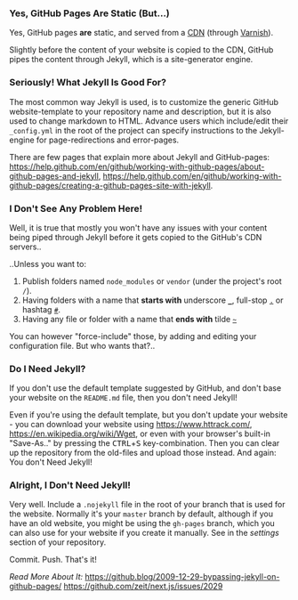 <h3>Yes, GitHub Pages Are Static (But...)</h3>
Yes, GitHub pages <strong>are</strong> static, and served from a <a href="https://en.wikipedia.org/wiki/Content_delivery_network">CDN</a> (through <a href="https://en.wikipedia.org/wiki/Varnish_(software)">Varnish</a>). 

Slightly before the content of your website is copied to the CDN, 
GitHub pipes the content through Jekyll, which is a site-generator engine. 

<h3>Seriously! What Jekyll Is Good For?</h3>
The most common way Jekyll is used, is to customize the generic GitHub website-template to your repository name and description, but it is also used to change markdown to HTML.
Advance users which include/edit their <code>_config.yml</code> in the root of the project can specify instructions to the Jekyll-engine for page-redirections and error-pages.

There are few pages that explain more about Jekyll and GitHub-pages: <a href="https://help.github.com/en/github/working-with-github-pages/about-github-pages-and-jekyll">https://help.github.com/en/github/working-with-github-pages/about-github-pages-and-jekyll</a>, <a href="https://help.github.com/en/github/working-with-github-pages/creating-a-github-pages-site-with-jekyll">https://help.github.com/en/github/working-with-github-pages/creating-a-github-pages-site-with-jekyll</a>.

<h3>I Don't See Any Problem Here!</h3>
Well, it is true that mostly you won't have any issues with your content being piped through Jekyll before it gets copied to the GitHub's CDN servers.. 

..Unless you want to:
<ol>
<li>Publish folders named <code>node_modules</code> or <code>vendor</code> (under the project's root <code>/</code>).</li>
<li>Having folders with a name that <strong>starts with</strong> underscore <code><a href="https://en.wikipedia.org/wiki/Underscore">_</a></code>, full-stop <code><a href="https://en.wikipedia.org/wiki/Full_stop">.</a></code> or hashtag <code><a href="https://en.wikipedia.org/wiki/Number_sign">#</a></code>.</li>
<li>Having any file or folder with a name that <strong>ends with</strong> tilde <code><a href="https://en.wikipedia.org/wiki/Tilde">~</a></code></li>
</ol>

You can however "force-include" those, by adding and editing your configuration file. But who wants that?..

<h3>Do I Need Jekyll?</h3>
If you don't use the default template suggested by GitHub, 
and don't base your website on the <code>README.md</code> file, 
then you don't need Jekyll! 

Even if you're using the default template, 
but you don't update your website - you can download your website using <a href="https://www.httrack.com/">https://www.httrack.com/</a>, <a href="https://en.wikipedia.org/wiki/Wget">https://en.wikipedia.org/wiki/Wget</a>, or even with your browser's built-in "Save-As.." by pressing the <kbd>CTRL</kbd>+<kbd>S</kbd> key-combination. 
Then you can clear up the repository from the old-files and upload those instead. 
And again: You don't Need Jekyll! 

<h3>Alright, I Don't Need Jekyll!</h3>
Very well. Include a <code>.nojekyll</code> file in the root of your branch that is used for the website. 
Normally it's your <code>master</code> branch by default, although if you have an old website, you might be using the <code>gh-pages</code> branch, which you can also use for your website if you create it manually.
See in the <em>settings</em> section of your repository.

Commit. Push. That's it!


<em>Read More About It:</em>
<a href="https://github.blog/2009-12-29-bypassing-jekyll-on-github-pages/">https://github.blog/2009-12-29-bypassing-jekyll-on-github-pages/</a>
<a href="https://github.com/zeit/next.js/issues/2029">https://github.com/zeit/next.js/issues/2029</a>
